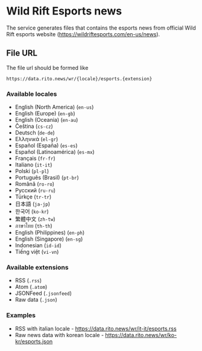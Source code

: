 # Wild Rift Esports news

The service generates files that contains the esports news from official Wild Rift esports website (https://wildriftesports.com/en-us/news).

## File URL
The file url should be formed like
```
https://data.rito.news/wr/{locale}/esports.{extension}
```

### Available locales
- English (North America) (`en-us`)
- English (Europe) (`en-gb`)
- English (Oceania) (`en-au`)
- Čeština (`cs-cz`)
- Deutsch (`de-de`)
- Ελληνικά (`el-gr`)
- Español (España) (`es-es`)
- Español (Latinoamérica) (`es-mx`)
- Français (`fr-fr`)
- Italiano (`it-it`)
- Polski (`pl-pl`)
- Português (Brasil) (`pt-br`)
- Română (`ro-ro`)
- Русский (`ru-ru`)
- Türkçe (`tr-tr`)
- 日本語 (`ja-jp`)
- 한국어 (`ko-kr`)
- 繁體中文 (`zh-tw`)
- ภาษาไทย (`th-th`)
- English (Philippines) (`en-ph`)
- English (Singapore) (`en-sg`)
- Indonesian (`id-id`)
- Tiếng việt (`vi-vn`)

### Available extensions
- RSS (`.rss`)
- Atom (`.atom`)
- JSONFeed (`.jsonfeed`)
- Raw data (`.json`)

### Examples
- RSS with italian locale - https://data.rito.news/wr/it-it/esports.rss
- Raw news data with korean locale - https://data.rito.news/wr/ko-kr/esports.json
